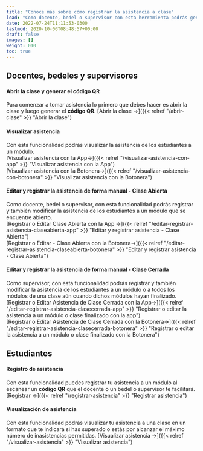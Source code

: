 ```yaml
---
title: "Conoce más sobre cómo registrar la asistencia a clase"
lead: "Como docente, bedel o supervisor con esta herramienta podrás generar un código QR para que los estudiantes registren su asistencia un módulo y también podrás registrar en lugar de los estudiantes la asistencia de forma manual o editarla mientras la clase está abierta. Si estuviera cerrada, solo podrás hacerlo si eres supervisor. Como estudiante podrás registrar tu asistencia al escanear el código QR como así también llevar un control de tus asistencias mediante la App S21."
date: 2022-07-24T11:11:53-0300
lastmod: 2020-10-06T08:48:57+00:00
draft: false
images: []
weight: 010
toc: true
---
```


## Docentes, bedeles y supervisores

#### Abrir la clase y generar el código QR

Para comenzar a tomar asistencia lo primero que debes hacer es abrir la clase y luego generar el **código QR**. [Abrir la clase →]({{< relref "/abrir-clase" >}} "Abrir la clase")


#### Visualizar asistencia

Con esta funcionalidad podrás visualizar la asistencia de los estudiantes a un módulo.
<br>
[Visualizar asistencia con la App→]({{< relref "/visualizar-asistencia-con-app" >}} "Visualizar asistencia con la App")
<br>
[Visualizar asistencia con la Botonera→]({{< relref "/visualizar-asistencia-con-botonera" >}} "Visualizar asistencia con la Botonera")

#### Editar y registrar la asistencia de forma manual - Clase Abierta

Como docente, bedel o supervisor, con esta funcionalidad podrás registrar y también modificar la asistencia de los estudiantes a un módulo que se encuentre abierto.
<br>
[Registrar o Editar Clase Abierta con la App →]({{< relref "/editar-registrar-asistencia-claseabierta-app" >}} "Editar y registrar asistencia - Clase Abierta")
<br>
[Registrar o Editar - Clase Abierta con la Botonera→]({{< relref "/editar-registrar-asistencia-claseabierta-botonera" >}} "Editar y registrar asistencia - Clase Abierta")

#### Editar y registrar la asistencia de forma manual - Clase Cerrada

Como supervisor, con esta funcionalidad podrás registrar y también modificar la asistencia de los estudiantes a un módulo o a todos los módulos de una clase aún cuando dichos módulos hayan finalizado.
<br>
[Registrar o Editar Asistencia de Clase Cerrada con la App→]({{< relref "/editar-registrar-asistencia-clasecerrada-app" >}} "Registrar o editar la asistencia a un módulo o clase finalizado con la app")
<br>
[Registrar o Editar Asistencia de Clase Cerrada con la Botonera→]({{< relref "/editar-registrar-asistencia-clasecerrada-botonera" >}} "Registrar o editar la asistencia a un módulo o clase finalizado con la Botonera")

## Estudiantes

#### Registro de asistencia

Con esta funcionalidad puedes registrar tu asistencia a un módulo al escanear un **código QR** que el docente o un bedel o supervisor te facilitará. [Registrar →]({{< relref "/registrar-asistencia" >}} "Registrar asistencia")

#### Visualización de asistencia

Con esta funcionalidad podrás visualizar tu asistencia a una clase en un formato que te indicará si has superado o estás por alcanzar el máximo número de inasistencias permitidas. [Visualizar asistencia →]({{< relref "/visualizar-asistencia" >}} "Visualizar asistencia")